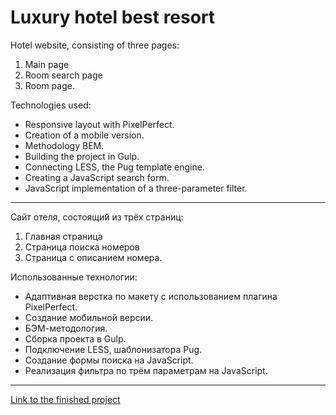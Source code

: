 # Luxury hotel best resort 

Hotel website, consisting of three pages:
1. Main page
2. Room search page
3. Room page.

Technologies used:
+ Responsive layout with PixelPerfect.
+ Creation of a mobile version.
+ Methodology BEM.
+ Building the project in Gulp.
+ Connecting LESS, the Pug template engine.
+ Creating a JavaScript search form.
+ JavaScript implementation of a three-parameter filter.

** **

Сайт отеля, состоящий из трёх страниц:
1. Главная страница
2. Страница поиска номеров
3. Страница с описанием номера.

Использованные технологии:
+ Адаптивная верстка по макету с использованием плагина PixelPerfect. 
+ Создание мобильной версии.
+ БЭМ-методология.
+ Сборка проекта в Gulp.
+ Подключение LESS, шаблонизатора Pug.
+ Создание формы поиска на JavaScript.
+ Реализация фильтра по трём параметрам на JavaScript.

** **
[Link to the finished project](https://maria-digital.github.io/Luxury-hotel-js-site/build/index.html)
